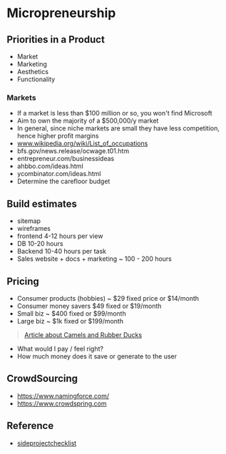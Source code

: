 # Micropreneurship

## Priorities in a Product
- Market
- Marketing
- Aesthetics
- Functionality


### Markets
- If a market is less than $100 million or so, you won't find Microsoft
- Aim to own the majority of a $500,000/y market 
- In general, since niche markets are small they have less competition, hence higher profit margins
- www.wikipedia.org/wiki/List_of_occupations
- bfs.gov/news.release/ocwage.t01.htm
- entrepreneur.com/businessideas
- ahbbo.com/ideas.html
- ycombinator.com/ideas.html
- Determine the carefloor budget

## Build estimates
- sitemap
- wireframes
- frontend 4-12 hours per view
- DB 10-20 hours
- Backend 10-40 hours per task
- Sales website + docs + marketing ~ 100 - 200 hours

## Pricing

- Consumer products (hobbies) ~ $29 fixed price or $14/month
- Consumer money savers $49 fixed or $19/month
- Small biz ~ $400 fixed or $99/month
- Large biz ~ $1k fixed or $199/month


> [Article about Camels and Rubber Ducks](http://joelonsoftware.com/articles/CamelsandRubberDuckies.html)

- What would I pay / feel right?
- How much money does it save or generate to the user

## CrowdSourcing

- https://www.namingforce.com/
- https://www.crowdspring.com

## Reference

- [sideprojectchecklist](https://www.sideprojectchecklist.com/)



